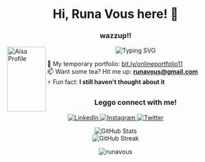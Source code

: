 <h1 align="center">Hi, Runa Vous here! 👋</h1>
<h3 align="center">wazzup!!</h3>

<p align="left"> 
  <img src="https://i.imgur.com/KeDWJ00.jpeg" alt="Aisa Profile" width="90" height="150" align="left"> 
</p>

<div align="center">
  <img src="https://readme-typing-svg.herokuapp.com?font=Rock+Salt&size=28&pause=1000&color=33CCFF&center=true&vCenter=true&width=550&lines=what+are+you+searching+for?" alt="Typing SVG" />
</div>

🌟 My temporary portfolio: [bit.ly/onlineportfolio11](bit.ly/onlineportfolio11)  
📫 Want some tea? Hit me up: **runavous@gmail.com**  
⚡ Fun fact: **I still haven't thought about it**

<h3 align="center">Leggo connect with me!</h3>
<p align="center">
  <a href="https://www.linkedin.com/in/vorightus/" target="_blank">
    <img src="https://img.shields.io/badge/LinkedIn-000000?style=for-the-badge&logo=linkedin&logoColor=white" alt="LinkedIn" />
  </a>
  <a href="https://instagram.com/ssa_rfn" target="_blank">
    <img src="https://img.shields.io/badge/Instagram-000000?style=for-the-badge&logo=instagram&logoColor=white" alt="Instagram" />
  </a>
  <a href="https://twitter.com/masihfana" target="_blank">
    <img src="https://img.shields.io/badge/Twitter-000000?style=for-the-badge&logo=twitter&logoColor=white" alt="Twitter" />
  </a>
</p>

<div align="center">
  <img src="https://github-readme-stats.vercel.app/api?username=runavous&show_icons=true&theme=radical" alt="GitHub Stats" />
</div>

<div align="center">
  <img src="https://github-readme-streak-stats.herokuapp.com/?user=runavous&theme=radical" alt="GitHub Streak" />
</div>

<p align="center">
  <img src="https://komarev.com/ghpvc/?username=runavous&label=Profile%20views&color=000000&style=classic" alt="runavous" />
</p>
